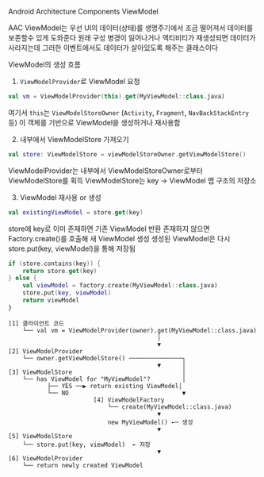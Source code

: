 Android Architecture Components ViewModel

AAC ViewModel는 우선 UI의 데이터(상태)를 생명주기에서 조금 떨어져서 데이터를 보존할수 있게 도와준다
원래 구성 병경이 잃어나거나 액티비티가 재생성되면 데이터가 사라지는데 그러한 이벤트에서도 데이터가 살아있도록 해주는 클래스이다

ViewModel의 생성 흐름

1. `ViewModelProvider`로 ViewModel 요청

```kotlin
val vm = ViewModelProvider(this).get(MyViewModel::class.java)
```

여기서 `this`는 `ViewModelStoreOwner` (`Activity`, `Fragment`, `NavBackStackEntry` 등)
이 객체를 기반으로 ViewModel을 생성하거나 재사용함
  
2. 내부에서 ViewModelStore 가져오기

```kotlin
val store: ViewModelStore = viewModelStoreOwner.getViewModelStore()
```

ViewModelProvider는 내부에서 ViewModelStoreOwner로부터 ViewModelStore를 획득
ViewModelStore는 key → ViewModel 맵 구조의 저장소

3. ViewModel 재사용 or 생성

```kotlin
val existingViewModel = store.get(key)
```

store에 key로 이미 존재하면 기존 ViewModel 반환
존재하지 않으면 Factory.create()를 호출해 새 ViewModel 생성
생성된 ViewModel은 다시 store.put(key, viewModel)을 통해 저장됨

```kotlin
if (store.contains(key)) {
    return store.get(key)
} else {
    val viewModel = factory.create(MyViewModel::class.java)
    store.put(key, viewModel)
    return viewModel
}
```

```pgsql
[1] 클라이언트 코드
    └── val vm = ViewModelProvider(owner).get(MyViewModel::class.java)
                                          │
                                          ▼
[2] ViewModelProvider
    └── owner.getViewModelStore() ───────────────┐
                                          ▼      │
[3] ViewModelStore                               │
    └── has ViewModel for "MyViewModel"?         │
           ├── YES ──▶ return existing ViewModel│
           └── NO                                ▼
                        [4] ViewModelFactory
                            └── create(MyViewModel::class.java)
                                          ▼
                            new MyViewModel() ←─ 생성
                                          ▼
[5] ViewModelStore
    └── store.put(key, viewModel)  ← 저장
                                          ▼
[6] ViewModelProvider
    └── return newly created ViewModel

```
